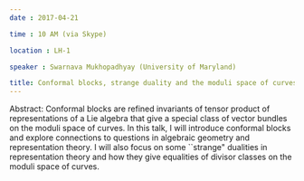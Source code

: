 ```yaml
---
date : 2017-04-21

time : 10 AM (via Skype)

location : LH-1

speaker : Swarnava Mukhopadhyay (University of Maryland)

title: Conformal blocks, strange duality and the moduli space of curves.
---
```

Abstract: Conformal blocks are refined invariants of tensor product of
representations of a Lie algebra that give a special class of vector
bundles on the moduli space of curves. In this talk, I will introduce
conformal blocks and explore connections to questions in algebraic
geometry
and representation theory. I will also focus on some ``strange" dualities
in representation theory and how they give equalities of divisor classes
on
the moduli space of curves.
